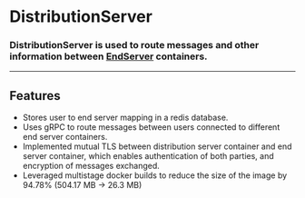 # DistributionServer
### DistributionServer is used to route messages and other information between [EndServer](https://github.com/Adarsh-Kmt/EndServer) containers.
-----
## Features
- Stores user to end server mapping in a redis database.
- Uses gRPC to route messages between users connected to different end server containers.
- Implemented mutual TLS between distribution server container and end server container, which enables authentication of both parties, and encryption of messages exchanged.
- Leveraged multistage docker builds to reduce the size of the image by 94.78% (504.17 MB -> 26.3 MB)
